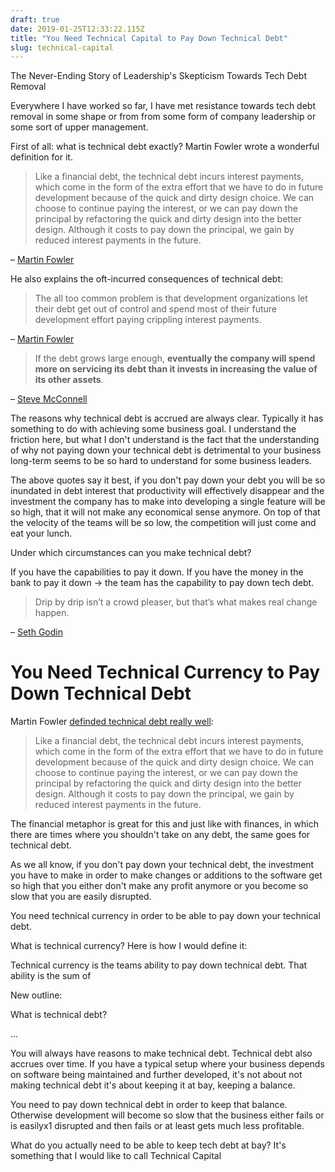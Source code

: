 ```yaml
---
draft: true
date: 2019-01-25T12:33:22.115Z
title: "You Need Technical Capital to Pay Down Technical Debt"
slug: technical-capital
---
```


The Never-Ending Story of Leadership's Skepticism Towards Tech Debt Removal

Everywhere I have worked so far, I have met resistance towards tech debt removal
in some shape or from from some form of company leadership or some sort of upper
management.

First of all: what is technical debt exactly? Martin Fowler wrote a wonderful
definition for it.

> Like a financial debt, the technical debt incurs interest payments, which come
> in the form of the extra effort that we have to do in future development
> because of the quick and dirty design choice. We can choose to continue paying
> the interest, or we can pay down the principal by refactoring the quick and
> dirty design into the better design. Although it costs to pay down the
> principal, we gain by reduced interest payments in the future.

– [Martin Fowler](https://martinfowler.com/bliki/TechnicalDebt.html)

He also explains the oft-incurred consequences of technical debt:

> The all too common problem is that development organizations let their debt
> get out of control and spend most of their future development effort paying
> crippling interest payments.

– [Martin Fowler](https://martinfowler.com/bliki/TechnicalDebt.html)

> If the debt grows large enough, **eventually the company will spend more on
> servicing its debt than it invests in increasing the value of its other
> assets**.

–
[Steve McConnell](https://web.archive.org/web/20080119115611/http://blogs.construx.com/blogs/stevemcc/archive/2007/11/01/technical-debt-2.aspx)

The reasons why technical debt is accrued are always clear. Typically it has
something to do with achieving some business goal. I understand the friction
here, but what I don't understand is the fact that the understanding of why not
paying down your technical debt is detrimental to your business long-term seems
to be so hard to understand for some business leaders.

The above quotes say it best, if you don't pay down your debt you will be so
inundated in debt interest that productivity will effectively disappear and the
investment the company has to make into developing a single feature will be so
high, that it will not make any economical sense anymore. On top of that the
velocity of the teams will be so low, the competition will just come and eat
your lunch.

Under which circumstances can you make technical debt?

If you have the capabilities to pay it down. If you have the money in the bank
to pay it down -> the team has the capability to pay down tech debt.

> Drip by drip isn’t a crowd pleaser, but that’s what makes real change happen.

– [Seth Godin](https://seths.blog/2019/01/the-thing-about-the-chickens/)

# You Need Technical Currency to Pay Down Technical Debt

Martin Fowler
[definded technical debt really well](https://martinfowler.com/bliki/TechnicalDebt.html):

> Like a financial debt, the technical debt incurs interest payments, which come
> in the form of the extra effort that we have to do in future development
> because of the quick and dirty design choice. We can choose to continue paying
> the interest, or we can pay down the principal by refactoring the quick and
> dirty design into the better design. Although it costs to pay down the
> principal, we gain by reduced interest payments in the future.

The financial metaphor is great for this and just like with finances, in which
there are times where you shouldn't take on any debt, the same goes for
technical debt.

As we all know, if you don't pay down your technical debt, the investment you
have to make in order to make changes or additions to the software get so high
that you either don't make any profit anymore or you become so slow that you are
easily disrupted.

You need technical currency in order to be able to pay down your technical debt.

What is technical currency? Here is how I would define it:

Technical currency is the teams ability to pay down technical debt. That ability
is the sum of

New outline:

What is technical debt?

...

You will always have reasons to make technical debt. Technical debt also accrues
over time. If you have a typical setup where your business depends on software
being maintained and further developed, it's not about not making technical debt
it's about keeping it at bay, keeping a balance.

You need to pay down technical debt in order to keep that balance. Otherwise
development will become so slow that the business either fails or is easilyx1
disrupted and then fails or at least gets much less profitable.

What do you actually need to be able to keep tech debt at bay? It's something
that I would like to call Technical Capital
